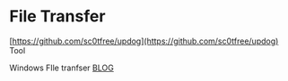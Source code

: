 # File Transfer

[https://github.com/sc0tfree/updog](https://github.com/sc0tfree/updog) Tool

Windows FIle tranfser [BLOG](https://isroot.nl/2018/07/09/post-exploitation-file-transfers-on-windows-the-manual-way/)
